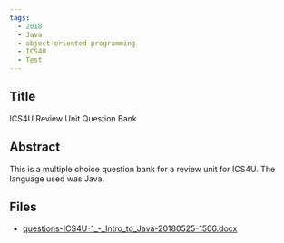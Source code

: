```yaml
---
tags:
  - 2018
  - Java
  - object-oriented programming
  - ICS4U
  - Test
---
```

    
## Title

ICS4U Review Unit Question Bank

## Abstract

This is a multiple choice question bank for a review unit for ICS4U. The language used was Java. 

## Files

- [questions-ICS4U-1_-_Intro_to_Java-20180525-1506.docx](resources/2018/Andrew_Smithe/questions-ICS4U-1_-_Intro_to_Java-20180525-1506.docx)
